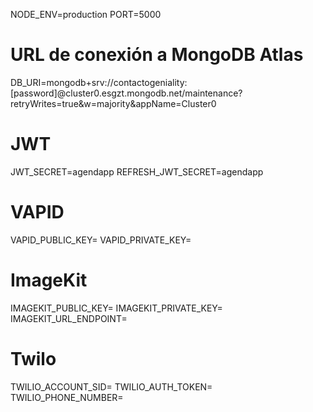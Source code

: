 NODE_ENV=production
PORT=5000

# URL de conexión a MongoDB Atlas
DB_URI=mongodb+srv://contactogeniality:[password]@cluster0.esgzt.mongodb.net/maintenance?retryWrites=true&w=majority&appName=Cluster0

# JWT
JWT_SECRET=agendapp
REFRESH_JWT_SECRET=agendapp

# VAPID
VAPID_PUBLIC_KEY=
VAPID_PRIVATE_KEY=

# ImageKit
IMAGEKIT_PUBLIC_KEY=
IMAGEKIT_PRIVATE_KEY=
IMAGEKIT_URL_ENDPOINT=

# Twilo
TWILIO_ACCOUNT_SID=
TWILIO_AUTH_TOKEN=
TWILIO_PHONE_NUMBER=
